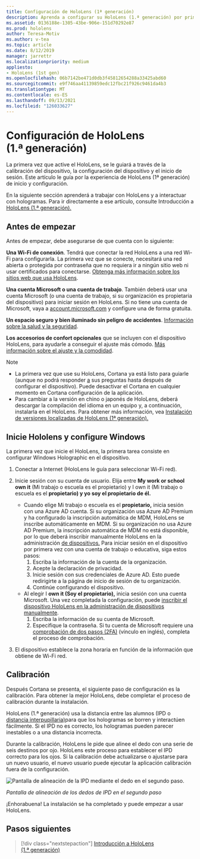 ```yaml
---
title: Configuración de HoloLens (1ª generación)
description: Aprenda a configurar su HoloLens (1.ª generación) por primera vez a través de una red Wi-Fi con una cuenta de Microsoft (MSA) o Azure Active Directory (AAD).
ms.assetid: 0136188e-1305-43be-906e-151d70292e87
ms.prod: hololens
author: Teresa-Motiv
ms.author: v-tea
ms.topic: article
ms.date: 8/12/2019
manager: jarrettr
ms.localizationpriority: medium
appliesto:
- HoloLens (1st gen)
ms.openlocfilehash: 06b7142be471d0db3f45812654288a33425abd60
ms.sourcegitcommit: e9f746aa41139859edc12fbc21f926c9461da4b3
ms.translationtype: MT
ms.contentlocale: es-ES
ms.lasthandoff: 09/13/2021
ms.locfileid: "126033627"
---
```

# <a name="set-up-your-hololens-1st-gen"></a>Configuración de HoloLens (1.ª generación)

La primera vez que active el HoloLens, se le guiará a través de la calibración del dispositivo, la configuración del dispositivo y el inicio de sesión.  Este artículo le guía por la experiencia de HoloLens (1ª generación) de inicio y configuración.

En la siguiente sección aprenderá a trabajar con HoloLens y a interactuar con hologramas. Para ir directamente a ese artículo, consulte Introducción a [HoloLens (1.ª generación).](hololens1-basic-usage.md)

## <a name="before-you-start"></a>Antes de empezar

Antes de empezar, debe asegurarse de que cuenta con lo siguiente:

**Una Wi-Fi de conexión**. Tendrá que conectar la red HoloLens a una red Wi-Fi para configurarla. La primera vez que se conecte, necesitará una red abierta o protegida por contraseña que no requiera ir a ningún sitio web ni usar certificados para conectarse. [Obtenga más información sobre los sitios web que usa HoloLens](hololens-offline.md).

**Una cuenta Microsoft o una cuenta de trabajo**. También deberá usar una cuenta Microsoft (o una cuenta de trabajo, si su organización es propietaria del dispositivo) para iniciar sesión en HoloLens. Si no tiene una cuenta de Microsoft, vaya a [account.microsoft.com](https://account.microsoft.com) y configure una de forma gratuita.

**Un espacio seguro y bien iluminado sin peligro de accidentes**. [Información sobre la salud y la seguridad](https://go.microsoft.com/fwlink/p/?LinkId=746661).

**Los accesorios de confort opcionales** que se incluyen con el dispositivo HoloLens, para ayudarle a conseguir el ajuste más cómodo. [Más información sobre el ajuste y la comodidad](https://support.microsoft.com/help/12632/hololens-fit-your-hololens).

> [!NOTE]
>  
> - La primera vez que use su HoloLens, Cortana ya está listo para guiarle (aunque no podrá responder [a](hololens-cortana.md) sus preguntas hasta después de configurar el dispositivo). Puede desactivar el Cortana en cualquier momento en Cortana configuración de la aplicación.
> - Para cambiar a la versión en chino o japonés de HoloLens, deberá descargar la compilación del idioma en un equipo y, a continuación, instalarla en el HoloLens. Para obtener más información, vea [Instalación de versiones localizadas de HoloLens (1ª generación).](hololens1-install-localized.md)

## <a name="start-your-hololens-and-set-up-windows"></a>Inicie Hololens y configure Windows

La primera vez que inicie el HoloLens, la primera tarea consiste en configurar Windows Holographic en el dispositivo.

1. Conectar a Internet (HoloLens le guía para seleccionar Wi-Fi red).

1. Inicie sesión con su cuenta de usuario. Elija entre **My work or school own it** (Mi trabajo o escuela es el propietario) y I own it (Mi trabajo o escuela es el **propietario) y yo soy el propietario de él.**
    - Cuando elige Mi trabajo o escuela es el **propietario,** inicia sesión con una Azure AD cuenta. Si su organización usa Azure AD Premium y ha configurado la inscripción automática de MDM, HoloLens se inscribe automáticamente en MDM. Si su organización no usa Azure AD Premium, la inscripción automática de MDM no está disponible, por lo que deberá inscribir manualmente HoloLens en la administración [de dispositivos.](hololens-enroll-mdm.md#different-ways-to-enroll) Para iniciar sesión en el dispositivo por primera vez con una cuenta de trabajo o educativa, siga estos pasos:
        1. Escriba la información de la cuenta de la organización.
        1. Acepte la declaración de privacidad.
        1. Inicie sesión con sus credenciales de Azure AD. Esto puede redirigirte a la página de inicio de sesión de tu organización.
        1. Continúe configurando el dispositivo.
    - Al elegir I **own it (Soy el propietario),** inicia sesión con una cuenta Microsoft. Una vez completada la configuración, puede [inscribir el dispositivo HoloLens en la administración de dispositivos manualmente](hololens-enroll-mdm.md#different-ways-to-enroll).
        1. Escriba la información de su cuenta de Microsoft.
        1. Especifique la contraseña. Si tu cuenta de Microsoft requiere una [comprobación de dos pasos (2FA)](https://blogs.technet.microsoft.com/microsoft_blog/2013/04/17/microsoft-account-gets-more-secure/) (vínculo en inglés), completa el proceso de comprobación.

1. El dispositivo establece la zona horaria en función de la información que obtiene de Wi-Fi red.

## <a name="calibration"></a>Calibración

Después Cortana se presenta, el siguiente paso de configuración es la calibración. Para obtener la mejor HoloLens, debe completar el proceso de calibración durante la instalación.

HoloLens (1.ª generación) usa la distancia entre las alumnos (IPD o [distancia interpupillaria)](https://en.wikipedia.org/wiki/Interpupillary_distance)para que los hologramas se borren y interactúen fácilmente. Si el IPD no es correcto, los hologramas pueden parecer inestables o a una distancia incorrecta.

Durante la calibración, HoloLens le pide que alinee el dedo con una serie de seis destinos por ojo. HoloLens este proceso para establecer el IPD correcto para los ojos. Si la calibración debe actualizarse o ajustarse para un nuevo usuario, el nuevo usuario puede ejecutar la aplicación calibración fuera de la configuración.

![Pantalla de alineación de la IPD mediante el dedo en el segundo paso.](./images/ipd-finger-alignment-300px.jpg)

*Pantalla de alineación de los dedos de IPD en el segundo paso*

¡Enhorabuena! La instalación se ha completado y puede empezar a usar HoloLens.

## <a name="next-steps"></a>Pasos siguientes

> [!div class="nextstepaction"]
> [Introducción a HoloLens (1.ª generación)](hololens1-basic-usage.md)
